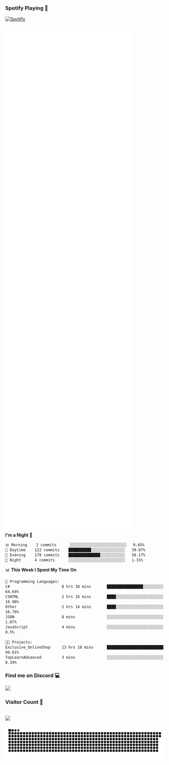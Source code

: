 ### Spotify Playing 🎵
[![Spotify](https://spotify-livestats-callme-milad.vercel.app/api/spotify)](https://open.spotify.com/user/314mrt6dxn5cqoxklh3thbwlr6by)

<img align="center" src="/github-metrics.svg" alt="Metrics" width="400">

<!--START_SECTION:waka-->
**I'm a Night 🦉** 

```text
🌞 Morning    2 commits      ░░░░░░░░░░░░░░░░░░░░░░░░░   0.65% 
🌆 Daytime    122 commits    ██████████░░░░░░░░░░░░░░░   39.87% 
🌃 Evening    178 commits    ██████████████░░░░░░░░░░░   58.17% 
🌙 Night      4 commits      ░░░░░░░░░░░░░░░░░░░░░░░░░   1.31%

```


📊 **This Week I Spent My Time On** 

```text
💬 Programming Languages: 
C#                       8 hrs 38 mins       ████████████████░░░░░░░░░   64.64% 
CSHTML                   2 hrs 16 mins       ████░░░░░░░░░░░░░░░░░░░░░   16.96% 
Other                    2 hrs 14 mins       ████░░░░░░░░░░░░░░░░░░░░░   16.76% 
JSON                     8 mins              ░░░░░░░░░░░░░░░░░░░░░░░░░   1.07% 
JavaScript               4 mins              ░░░░░░░░░░░░░░░░░░░░░░░░░   0.5%

🐱‍💻 Projects: 
Exclusive_OnlineShop     13 hrs 18 mins      █████████████████████████   99.61% 
TopLearnAdvanced         3 mins              ░░░░░░░░░░░░░░░░░░░░░░░░░   0.39%

```


<!--END_SECTION:waka-->

### Find me on Discord 💻
<a href="https://discord.gg/pQVcABAxAy" rel="nofollow"> 
  <img src="https://discord.c99.nl/widget/theme-3/1001889586626175006.png" data-canonical-src="https://discord.c99.nl/widget/theme-3/1001889586626175006.png" style="max-width: 100%;"></a>

### Visitor Count 🔢
<p align="left"> 
  <br>
  <img src="https://profile-counter.glitch.me/callme-devil/count.svg" />
</p>

<img src="https://github.com/callme-devil/callme-devil/blob/output/github-contribution-grid-snake.svg" alt="snake" style="max-width: 100%;">
